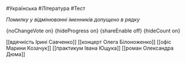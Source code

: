 #Українська #Література #Тест

*Помилку у відмінюванні іменників допущено в рядку*

{noChangeVote on}
{hideProgress on}
{shareEnable off}
{hideCount on}

[[вдячність Ірині Савченко]]
[[концерт Олега Білоноженко]]
[[офіс Марини Козачук]]
[[практикум Івана Ющука]]
[[роман Олександра Дюма]]
